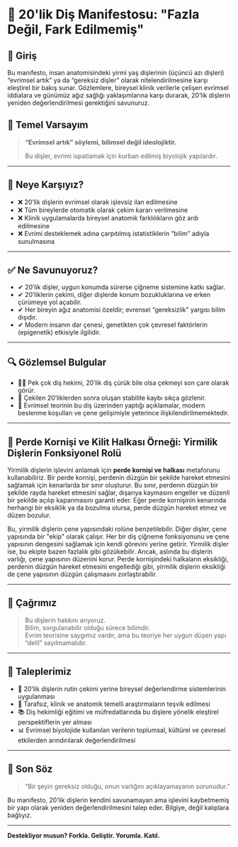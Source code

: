 # 🦷 20'lik Diş Manifestosu: "Fazla Değil, Fark Edilmemiş"

## 📌 Giriş

Bu manifesto, insan anatomisindeki yirmi yaş dişlerinin (üçüncü azı dişleri) “evrimsel artık” ya da “gereksiz dişler” olarak nitelendirilmesine karşı eleştirel bir bakış sunar. Gözlemlere, bireysel klinik verilerle çelişen evrimsel iddialara ve günümüz ağız sağlığı yaklaşımlarına karşı durarak, 20’lik dişlerin yeniden değerlendirilmesi gerektiğini savunuruz.

## 🧠 Temel Varsayım

> **“Evrimsel artık” söylemi, bilimsel değil ideolojiktir.**
>
> Bu dişler, evrimi ispatlamak için kurban edilmiş biyolojik yapılardır.

---

## 🎯 Neye Karşıyız?

- ❌ 20’lik dişlerin evrimsel olarak işlevsiz ilan edilmesine  
- ❌ Tüm bireylerde otomatik olarak çekim kararı verilmesine  
- ❌ Klinik uygulamalarda bireysel anatomik farklılıkların göz ardı edilmesine  
- ❌ Evrimi desteklemek adına çarpıtılmış istatistiklerin “bilim” adıyla sunulmasına  

---

## ✅ Ne Savunuyoruz?

- ✔ 20’lik dişler, uygun konumda sürerse çiğneme sistemine katkı sağlar.  
- ✔ 20’liklerin çekimi, diğer dişlerde konum bozukluklarına ve erken çürümeye yol açabilir.  
- ✔ Her bireyin ağız anatomisi özeldir; evrensel “gereksizlik” yargısı bilim dışıdır.  
- ✔ Modern insanın dar çenesi, genetikten çok çevresel faktörlerin (epigenetik) etkisiyle ilgilidir.  

---

## 🔍 Gözlemsel Bulgular

- 👨‍⚕️ Pek çok diş hekimi, 20’lik diş çürük bile olsa çekmeyi son çare olarak görür.  
- 🔄 Çekilen 20’liklerden sonra oluşan stabilite kaybı sıkça gözlenir.  
- 🧬 Evrimsel teorinin bu diş üzerinden yaptığı açıklamalar, modern beslenme koşulları ve çene gelişimiyle yeterince ilişkilendirilmemektedir.

---

## 🎯 **Perde Kornişi ve Kilit Halkası Örneği**: Yirmilik Dişlerin Fonksiyonel Rolü

Yirmilik dişlerin işlevini anlamak için **perde kornişi ve halkası** metaforunu kullanabiliriz. Bir perde kornişi, perdenin düzgün bir şekilde hareket etmesini sağlamak için kenarlarda bir sınır oluşturur. Bu sınır, perdenin düzgün bir şekilde rayda hareket etmesini sağlar, dışarıya kaymasını engeller ve düzenli bir şekilde açılıp kapanmasını garanti eder. Eğer perde kornişinin kenarında herhangi bir eksiklik ya da bozulma olursa, perde düzgün hareket etmez ve düzen bozulur.

Bu, yirmilik dişlerin çene yapısındaki rolüne benzetilebilir. Diğer dişler, çene yapısında bir "ekip" olarak çalışır. Her bir diş çiğneme fonksiyonunu ve çene yapısının dengesini sağlamak için kendi görevini yerine getirir. Yirmilik dişler ise, bu ekipte bazen fazlalık gibi gözükebilir. Ancak, aslında bu dişlerin varlığı, çene yapısının düzenini korur. Perde kornişindeki halkaların eksikliği, perdenin düzgün hareket etmesini engellediği gibi, yirmilik dişlerin eksikliği de çene yapısının düzgün çalışmasını zorlaştırabilir.

---

## 📢 Çağrımız

> Bu dişlerin hakkını arıyoruz.  
> Bilim, sorgulanabilir olduğu sürece bilimdir.  
> Evrim teorisine saygımız vardır, ama bu teoriye her uygun düşen yapı “delil” sayılmamalıdır.

---

## 🧾 Taleplerimiz

- 🦷 20’lik dişlerin rutin çekimi yerine bireysel değerlendirme sistemlerinin uygulanması  
- 🧪 Tarafsız, klinik ve anatomik temelli araştırmaların teşvik edilmesi  
- 📚 Diş hekimliği eğitimi ve müfredatlarında bu dişlere yönelik eleştirel perspektiflerin yer alması  
- 📊 Evrimsel biyolojide kullanılan verilerin toplumsal, kültürel ve çevresel etkilerden arındırılarak değerlendirilmesi  

---

## 📎 Son Söz

> “Bir şeyin gereksiz olduğu, onun varlığını açıklayamayanın sorunudur.”

Bu manifesto, 20’lik dişlerin kendini savunamayan ama işlevini kaybetmemiş bir yapı olarak yeniden değerlendirilmesini talep eder. Bilgiye, değil kalıplara bağlıyız.

---

**Destekliyor musun? Forkla. Geliştir. Yorumla. Katıl.**
